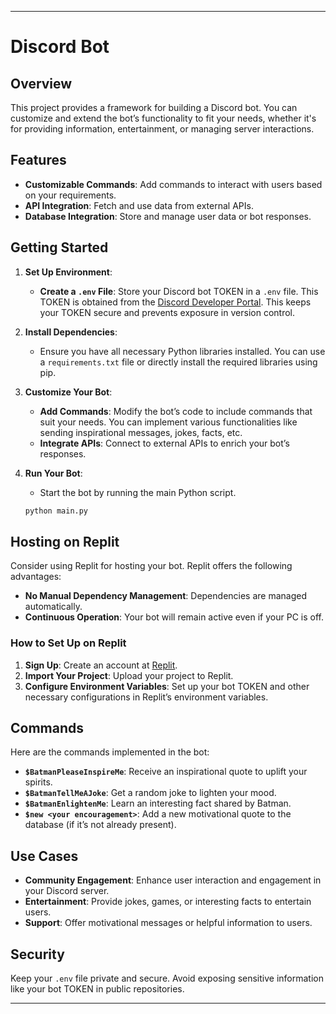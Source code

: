 

---

# Discord Bot

## Overview

This project provides a framework for building a Discord bot. You can customize and extend the bot’s functionality to fit your needs, whether it's for providing information, entertainment, or managing server interactions.

## Features

- **Customizable Commands**: Add commands to interact with users based on your requirements.
- **API Integration**: Fetch and use data from external APIs.
- **Database Integration**: Store and manage user data or bot responses.

## Getting Started

1. **Set Up Environment**:
   - **Create a `.env` File**: Store your Discord bot TOKEN in a `.env` file. This TOKEN is obtained from the [Discord Developer Portal](https://discord.com/developers/applications). This keeps your TOKEN secure and prevents exposure in version control.

2. **Install Dependencies**:
   - Ensure you have all necessary Python libraries installed. You can use a `requirements.txt` file or directly install the required libraries using pip.

3. **Customize Your Bot**:
   - **Add Commands**: Modify the bot’s code to include commands that suit your needs. You can implement various functionalities like sending inspirational messages, jokes, facts, etc.
   - **Integrate APIs**: Connect to external APIs to enrich your bot’s responses.

4. **Run Your Bot**:
   - Start the bot by running the main Python script.

   ```bash
   python main.py
   ```

## Hosting on Replit

Consider using Replit for hosting your bot. Replit offers the following advantages:
- **No Manual Dependency Management**: Dependencies are managed automatically.
- **Continuous Operation**: Your bot will remain active even if your PC is off.

### How to Set Up on Replit

1. **Sign Up**: Create an account at [Replit](https://replit.com).
2. **Import Your Project**: Upload your project to Replit.
3. **Configure Environment Variables**: Set up your bot TOKEN and other necessary configurations in Replit’s environment variables.

## Commands

Here are the commands implemented in the bot:

- **`$BatmanPleaseInspireMe`**: Receive an inspirational quote to uplift your spirits.
- **`$BatmanTellMeAJoke`**: Get a random joke to lighten your mood.
- **`$BatmanEnlightenMe`**: Learn an interesting fact shared by Batman.
- **`$new <your encouragement>`**: Add a new motivational quote to the database (if it’s not already present).

## Use Cases

- **Community Engagement**: Enhance user interaction and engagement in your Discord server.
- **Entertainment**: Provide jokes, games, or interesting facts to entertain users.
- **Support**: Offer motivational messages or helpful information to users.

## Security

Keep your `.env` file private and secure. Avoid exposing sensitive information like your bot TOKEN in public repositories.

---
